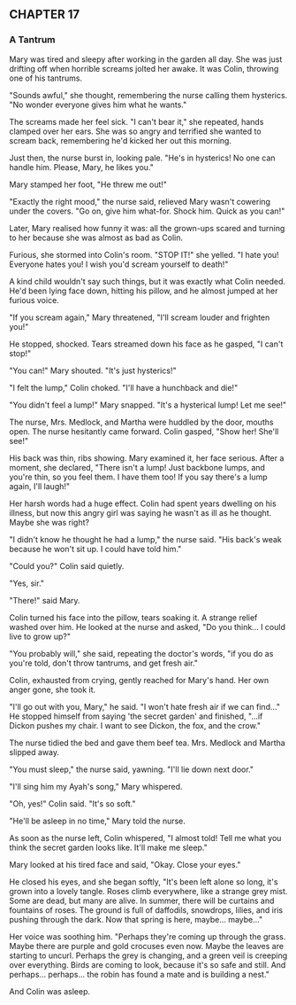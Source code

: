 ## CHAPTER 17
### A Tantrum
Mary was tired and sleepy after working in the garden all day. She was just drifting off when horrible screams jolted her awake. It was Colin, throwing one of his tantrums.

"Sounds awful," she thought, remembering the nurse calling them hysterics. "No wonder everyone gives him what he wants."

The screams made her feel sick. "I can't bear it," she repeated, hands clamped over her ears. She was so angry and terrified she wanted to scream back, remembering he'd kicked her out this morning.

Just then, the nurse burst in, looking pale. "He's in hysterics! No one can handle him. Please, Mary, he likes you."

Mary stamped her foot, "He threw me out!"

"Exactly the right mood," the nurse said, relieved Mary wasn't cowering under the covers. "Go on, give him what-for. Shock him. Quick as you can!"

Later, Mary realised how funny it was: all the grown-ups scared and turning to her because she was almost as bad as Colin.

Furious, she stormed into Colin's room. "STOP IT!" she yelled. "I hate you! Everyone hates you! I wish you'd scream yourself to death!"

A kind child wouldn't say such things, but it was exactly what Colin needed. He'd been lying face down, hitting his pillow, and he almost jumped at her furious voice.

"If you scream again," Mary threatened, "I'll scream louder and frighten you!"

He stopped, shocked. Tears streamed down his face as he gasped, "I can't stop!"

"You can!" Mary shouted. "It's just hysterics!"

"I felt the lump," Colin choked. "I'll have a hunchback and die!"

"You didn't feel a lump!" Mary snapped. "It's a hysterical lump! Let me see!"

The nurse, Mrs. Medlock, and Martha were huddled by the door, mouths open. The nurse hesitantly came forward. Colin gasped, "Show her! She'll see!"

His back was thin, ribs showing. Mary examined it, her face serious. After a moment, she declared, "There isn't a lump! Just backbone lumps, and you're thin, so you feel them. I have them too! If you say there's a lump again, I'll laugh!"

Her harsh words had a huge effect. Colin had spent years dwelling on his illness, but now this angry girl was saying he wasn't as ill as he thought. Maybe she was right?

"I didn't know he thought he had a lump," the nurse said. "His back's weak because he won't sit up. I could have told him."

"Could you?" Colin said quietly.

"Yes, sir."

"There!" said Mary.

Colin turned his face into the pillow, tears soaking it. A strange relief washed over him. He looked at the nurse and asked, "Do you think... I could live to grow up?"

"You probably will," she said, repeating the doctor's words, "if you do as you're told, don't throw tantrums, and get fresh air."

Colin, exhausted from crying, gently reached for Mary's hand. Her own anger gone, she took it.

"I'll go out with you, Mary," he said. "I won't hate fresh air if we can find..." He stopped himself from saying 'the secret garden' and finished, "...if Dickon pushes my chair. I want to see Dickon, the fox, and the crow."

The nurse tidied the bed and gave them beef tea. Mrs. Medlock and Martha slipped away.

"You must sleep," the nurse said, yawning. "I'll lie down next door."

"I'll sing him my Ayah's song," Mary whispered.

"Oh, yes!" Colin said. "It's so soft."

"He'll be asleep in no time," Mary told the nurse.

As soon as the nurse left, Colin whispered, "I almost told! Tell me what you think the secret garden looks like. It'll make me sleep."

Mary looked at his tired face and said, "Okay. Close your eyes."

He closed his eyes, and she began softly, "It's been left alone so long, it's grown into a lovely tangle. Roses climb everywhere, like a strange grey mist. Some are dead, but many are alive. In summer, there will be curtains and fountains of roses. The ground is full of daffodils, snowdrops, lilies, and iris pushing through the dark. Now that spring is here, maybe... maybe..."

Her voice was soothing him. "Perhaps they're coming up through the grass. Maybe there are purple and gold crocuses even now. Maybe the leaves are starting to uncurl. Perhaps the grey is changing, and a green veil is creeping over everything. Birds are coming to look, because it's so safe and still. And perhaps... perhaps... the robin has found a mate and is building a nest."

And Colin was asleep.